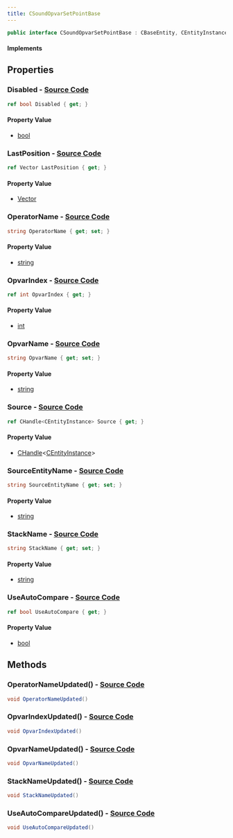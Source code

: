 ```yaml
---
title: CSoundOpvarSetPointBase
---
```


```csharp
public interface CSoundOpvarSetPointBase : CBaseEntity, CEntityInstance, ISchemaClass<CEntityInstance>, ISchemaClass<CBaseEntity>, ISchemaClass<CSoundOpvarSetPointBase>, ISchemaField, ISchemaClass, INativeHandle
```

#### Implements

## Properties

### **Disabled** - [Source Code](https://github.com/swiftly-solution/swiftlys2/blob/main/managed/src/SwiftlyS2.Generated/Schemas/Interfaces/CSoundOpvarSetPointBase.cs#L16)

```csharp
ref bool Disabled { get; }
```

#### Property Value

- [bool](https://learn.microsoft.com/dotnet/api/system.boolean)

### **LastPosition** - [Source Code](https://github.com/swiftly-solution/swiftlys2/blob/main/managed/src/SwiftlyS2.Generated/Schemas/Interfaces/CSoundOpvarSetPointBase.cs#L22)

```csharp
ref Vector LastPosition { get; }
```

#### Property Value

- [Vector](/docs/api/shared/natives/vector)

### **OperatorName** - [Source Code](https://github.com/swiftly-solution/swiftlys2/blob/main/managed/src/SwiftlyS2.Generated/Schemas/Interfaces/CSoundOpvarSetPointBase.cs#L26)

```csharp
string OperatorName { get; set; }
```

#### Property Value

- [string](https://learn.microsoft.com/dotnet/api/system.string)

### **OpvarIndex** - [Source Code](https://github.com/swiftly-solution/swiftlys2/blob/main/managed/src/SwiftlyS2.Generated/Schemas/Interfaces/CSoundOpvarSetPointBase.cs#L30)

```csharp
ref int OpvarIndex { get; }
```

#### Property Value

- [int](https://learn.microsoft.com/dotnet/api/system.int32)

### **OpvarName** - [Source Code](https://github.com/swiftly-solution/swiftlys2/blob/main/managed/src/SwiftlyS2.Generated/Schemas/Interfaces/CSoundOpvarSetPointBase.cs#L28)

```csharp
string OpvarName { get; set; }
```

#### Property Value

- [string](https://learn.microsoft.com/dotnet/api/system.string)

### **Source** - [Source Code](https://github.com/swiftly-solution/swiftlys2/blob/main/managed/src/SwiftlyS2.Generated/Schemas/Interfaces/CSoundOpvarSetPointBase.cs#L18)

```csharp
ref CHandle<CEntityInstance> Source { get; }
```

#### Property Value

- [CHandle](/docs/api/shared/natives/chandle-1)<[CEntityInstance](/docs/api/shared/schemadefinitions/centityinstance)>

### **SourceEntityName** - [Source Code](https://github.com/swiftly-solution/swiftlys2/blob/main/managed/src/SwiftlyS2.Generated/Schemas/Interfaces/CSoundOpvarSetPointBase.cs#L20)

```csharp
string SourceEntityName { get; set; }
```

#### Property Value

- [string](https://learn.microsoft.com/dotnet/api/system.string)

### **StackName** - [Source Code](https://github.com/swiftly-solution/swiftlys2/blob/main/managed/src/SwiftlyS2.Generated/Schemas/Interfaces/CSoundOpvarSetPointBase.cs#L24)

```csharp
string StackName { get; set; }
```

#### Property Value

- [string](https://learn.microsoft.com/dotnet/api/system.string)

### **UseAutoCompare** - [Source Code](https://github.com/swiftly-solution/swiftlys2/blob/main/managed/src/SwiftlyS2.Generated/Schemas/Interfaces/CSoundOpvarSetPointBase.cs#L32)

```csharp
ref bool UseAutoCompare { get; }
```

#### Property Value

- [bool](https://learn.microsoft.com/dotnet/api/system.boolean)

## Methods

### **OperatorNameUpdated()** - [Source Code](https://github.com/swiftly-solution/swiftlys2/blob/main/managed/src/SwiftlyS2.Generated/Schemas/Interfaces/CSoundOpvarSetPointBase.cs#L35)

```csharp
void OperatorNameUpdated()
```

### **OpvarIndexUpdated()** - [Source Code](https://github.com/swiftly-solution/swiftlys2/blob/main/managed/src/SwiftlyS2.Generated/Schemas/Interfaces/CSoundOpvarSetPointBase.cs#L37)

```csharp
void OpvarIndexUpdated()
```

### **OpvarNameUpdated()** - [Source Code](https://github.com/swiftly-solution/swiftlys2/blob/main/managed/src/SwiftlyS2.Generated/Schemas/Interfaces/CSoundOpvarSetPointBase.cs#L36)

```csharp
void OpvarNameUpdated()
```

### **StackNameUpdated()** - [Source Code](https://github.com/swiftly-solution/swiftlys2/blob/main/managed/src/SwiftlyS2.Generated/Schemas/Interfaces/CSoundOpvarSetPointBase.cs#L34)

```csharp
void StackNameUpdated()
```

### **UseAutoCompareUpdated()** - [Source Code](https://github.com/swiftly-solution/swiftlys2/blob/main/managed/src/SwiftlyS2.Generated/Schemas/Interfaces/CSoundOpvarSetPointBase.cs#L38)

```csharp
void UseAutoCompareUpdated()
```

